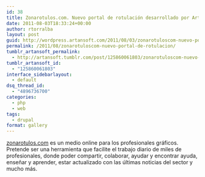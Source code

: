 ```yaml
---
id: 38
title: Zonarotulos.com. Nuevo portal de rotulación desarrollado por Artansoft.
date: 2011-08-03T18:33:24+00:00
author: rtorralba
layout: post
guid: http://wordpress.artansoft.com/2011/08/03/zonarotuloscom-nuevo-portal-de-rotulacion/
permalink: /2011/08/zonarotuloscom-nuevo-portal-de-rotulacion/
tumblr_artansoft_permalink:
  - http://artansoft.tumblr.com/post/125860061803/zonarotuloscom-nuevo-portal-de-rotulación
tumblr_artansoft_id:
  - "125860061803"
interface_sidebarlayout:
  - default
dsq_thread_id:
  - "4896736700"
categories:
  - php
  - web
tags:
  - drupal
format: gallery
---
```

<a href="http://web.archive.org/web/20141218115526/http://zonarotulos.com/" target="_blank">zonarotulos.com</a> es un medio online para los profesionales gráficos. Pretende ser una herramienta que facilite el trabajo diario de miles de profesionales, donde poder compartir, colaborar, ayudar y encontrar ayuda, enseñar y aprender, estar actualizado con las últimas noticias del sector y mucho más.
